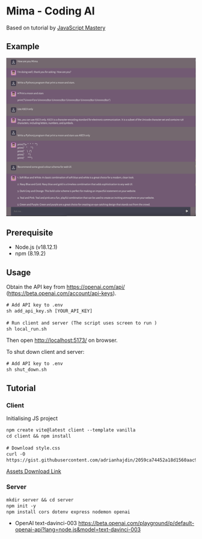 # Mima - Coding AI

Based on tutorial by [JavaScript Mastery](https://www.youtube.com/watch?v=2FeymQoKvrk&t=26s&ab_channel=JavaScriptMastery)

## Example

<!-- ![ex1](img/Example1.png) -->
<img src="img/Example1.png" alt="ex1" width="700"/>

## Prerequisite

- Node.js (v18.12.1)
- npm (8.19.2)

## Usage

Obtain the API key from <https://openai.com/api/> (<https://beta.openai.com/account/api-keys>).

``` shell
# Add API key to .env
sh add_api_key.sh [YOUR_API_KEY]

# Run client and server (The script uses screen to run )
sh local_run.sh
```

Then open <http://localhost:5173/> on browser.

To shut down client and server:

``` shell
# Add API key to .env
sh shut_down.sh
```

## Tutorial

### Client

Initialising JS project

``` shell
npm create vite@latest client --template vanilla
cd client && npm install

# Download style.css
curl -O  https://gist.githubusercontent.com/adrianhajdin/2059ca74452a18d1560aac9499f58900/raw/c394c330ea4a1e5a9eb4a48b06eaf6668035a436/style.css
```

[Assets Download Link](https://minhaskamal.github.io/DownGit/#/home?url=https://github.com/adrianhajdin/project_openai_codex/tree/main/client/assets)

### Server

``` shell
mkdir server && cd server
npm init -y
npm install cors dotenv express nodemon openai
```

- OpenAI text-davinci-003
<https://beta.openai.com/playground/p/default-openai-api?lang=node.js&model=text-davinci-003>
